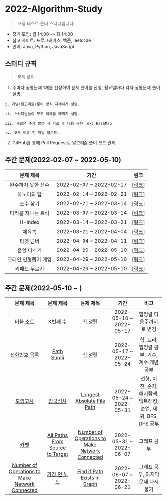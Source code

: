 # 2022-Algorithm-Study
> 코딩 테스트 준비 스터디입니다.
* 정기 모임: 월 14:00 -> 화 14:00
* 참고 사이트: 프로그래머스, 백준, leetcode
* 언어: Java, Python, JavaScript

## 스터디 규칙
> 문제 풀이
  1. 주마다 공통문제 1개를 선정하여 문제 풀이를 진행, 월요일마다 각자 공통문제 풀이 설명.
  
    i. 개념+알고리즘+풀이 방식 자세하게 설명.
  
    ii. 스터디원들이 모두 이해할 때까지 설명.
    
    iii. 새로운 주제 발생 시 학습 후 내용 공유. ex) HashMap
    
    iv. 코드 리뷰 전 파일 업로드.
    
  2. GitHub를 통해 Pull Request로 알고리즘 풀이 코드 관리.

## 주간 문제(2022-02-07 ~ 2022-05-10)
|**문제 제목**|**기간**|**링크**|
|:------:|:---:|:---:|
|완주하지 못한 선수|2022-02-07 ~ 2022-02-17|[[링크](https://programmers.co.kr/learn/courses/30/lessons/42576)]
|하노이의 탑|2022-02-14 ~ 2022-02-21|[[링크](https://programmers.co.kr/learn/courses/30/lessons/12946)]
|소수 찾기|2022-02-21 ~ 2022-03-14|[[링크](https://programmers.co.kr/learn/courses/30/lessons/42839)]
|다리를 지나는 트럭|2022-03-07 ~ 2022-03-14|[[링크](https://programmers.co.kr/learn/courses/30/lessons/42583)]
|H-Index|2022-03-14 ~ 2022-03-21|[[링크](https://programmers.co.kr/learn/courses/30/lessons/42747)]
|체육복|2022-03-21 ~ 2022-04-04|[[링크](https://programmers.co.kr/learn/courses/30/lessons/42862)]
|타겟 넘버|2022-04-04 ~ 2022-04-11|[[링크](https://programmers.co.kr/learn/courses/30/lessons/43165)]
|음양 더하기|2022-04-29 ~ 2022-05-10|[[링크](https://programmers.co.kr/learn/courses/30/lessons/76501)]
|크레인 인형뽑기 게임|2022-04-29 ~ 2022-05-10|[[링크](https://programmers.co.kr/learn/courses/30/lessons/64061)]
|키패드 누르기|2022-04-29 ~ 2022-05-10|[[링크](https://programmers.co.kr/learn/courses/30/lessons/67256)]

## 주간 문제(2022-05-10 ~ )

|**문제 제목**|**문제 제목**|**문제 제목**|**기간**|**비고**|
|:------:|:------:|:------:|:---:|:---:|
|[버블 소트](https://www.acmicpc.net/problem/1377)|[K번째 수](https://www.acmicpc.net/problem/11004)|[힙 정렬](https://www.acmicpc.net/problem/2220)|2022-05-10 ~ 2022-05-17| 힙정렬 다음주까지로 변경 |
|[전화번호 목록](https://programmers.co.kr/learn/courses/30/lessons/42577)|[Path Sumⅱ](https://leetcode.com/problems/path-sum-ii/)|[힙 정렬](https://www.acmicpc.net/problem/2220)|2022-05-17 ~ 2022-05-24| 힙, 트리, 힙정렬 공부, 기수, 계수 개념공부 |
|[모의고사](https://programmers.co.kr/learn/courses/30/lessons/42840)|[입국심사](https://programmers.co.kr/learn/courses/30/lessons/43238)|[Longest Absolute File Path](https://leetcode.com/problems/longest-absolute-file-path/)|2022-05-24 ~ 2022-05-31| 선형, 이진, 순차, 해시탐색, 백트래킹, 순열, 재귀, BFS, DFS 공부 |
|[카펫](https://programmers.co.kr/learn/courses/30/lessons/42842)|[All Paths From Source to Target](https://leetcode.com/problems/all-paths-from-source-to-target/)|[Number of Operations to Make Network Connected](https://leetcode.com/problems/number-of-operations-to-make-network-connected/)|2022-05-31 ~ 2022-06-07| 그래프 공부 |
|[Number of Operations to Make Network Connected](https://leetcode.com/problems/number-of-operations-to-make-network-connected/)|[가장 먼 노드](https://programmers.co.kr/learn/courses/30/lessons/49189)|[Find if Path Exists in Graph](https://leetcode.com/problems/find-if-path-exists-in-graph/)|2022-06-07 ~ 2022-06-21| 그래프 공부, 마지막문제 다시 풀기 |
